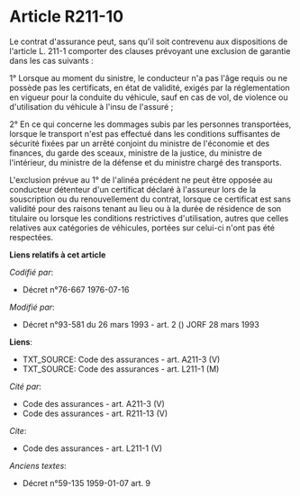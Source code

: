 # Article R211-10

Le contrat d'assurance peut, sans qu'il soit contrevenu aux dispositions de l'article L. 211-1 comporter des clauses
prévoyant une exclusion de garantie dans les cas suivants :

1° Lorsque au moment du sinistre, le conducteur n'a pas l'âge requis ou ne possède pas les certificats, en état de validité,
exigés par la réglementation en vigueur pour la conduite du véhicule, sauf en cas de vol, de violence ou d'utilisation du
véhicule à l'insu de l'assuré ;

2° En ce qui concerne les dommages subis par les personnes transportées, lorsque le transport n'est pas effectué dans les
conditions suffisantes de sécurité fixées par un arrêté conjoint du ministre de l'économie et des finances, du garde des
sceaux, ministre de la justice, du ministre de l'intérieur, du ministre de la défense et du ministre chargé des transports.

L'exclusion prévue au 1° de l'alinéa précédent ne peut être opposée au conducteur détenteur d'un certificat déclaré à
l'assureur lors de la souscription ou du renouvellement du contrat, lorsque ce certificat est sans validité pour des raisons
tenant au lieu ou à la durée de résidence de son titulaire ou lorsque les conditions restrictives d'utilisation, autres que
celles relatives aux catégories de véhicules, portées sur celui-ci n'ont pas été respectées.

**Liens relatifs à cet article**

_Codifié par_:

  - Décret n°76-667 1976-07-16

_Modifié par_:

  - Décret n°93-581 du 26 mars 1993 - art. 2 () JORF 28 mars 1993

**Liens**:

  - TXT_SOURCE: Code des assurances - art. A211-3 (V)
  - TXT_SOURCE: Code des assurances - art. L211-1 (M)

_Cité par_:

  - Code des assurances - art. A211-3 (V)
  - Code des assurances - art. R211-13 (V)

_Cite_:

  - Code des assurances - art. L211-1 (V)

_Anciens textes_:

  - Décret n°59-135 1959-01-07 art. 9
